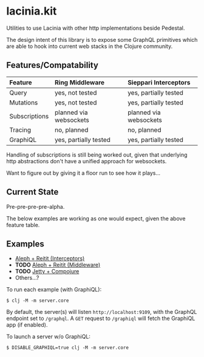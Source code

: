 # lacinia.kit

Utilities to use Lacinia with other http implementations beside Pedestal.

The design intent of this library is to expose some GraphQL primitives which
are able to hook into current web stacks in the Clojure community.


## Features/Compatability

| Feature       | Ring Middleware        | Sieppari Interceptors  |
|:--------------|:-----------------------|:-----------------------|
| Query         | yes, not tested        | yes, partially tested  |
| Mutations     | yes, not tested        | yes, partially tested  |
| Subscriptions | planned via websockets | planned via websockets |
| Tracing       | no, planned            | no, planned            |
| GraphiQL      | yes, partially tested  | yes, partially tested  |

Handling of subscriptions is still being worked out, given that underlying
http abstractions don't have a unified approach for websockets.

Want to figure out by giving it a floor run to see how it plays...


## Current State

Pre-pre-pre-pre-alpha.

The below examples are working as one would expect, given the above feature table.


## Examples

- [Aleph + Reitit (Interceptors)](./examples/aleph-reitit-interceptors)
- **TODO** [Aleph + Reitit (Middleware)](./)
- **TODO** [Jetty + Compojure](./)
- Others...?

To run each example (with GraphiQL):
```
$ clj -M -m server.core
```

By default, the server(s) will listen `http://localhost:9109`,
with the GraphQL endpoint set to `/graphql`. A `GET` request to `/graphiql`
will fetch the GraphiQL app (if enabled).

To launch a server w/o GraphiQL:
```
$ DISABLE_GRAPHIQL=true clj -M -m server.core
```
